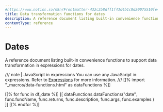 ```yaml
---
#https://www.notion.so/n8n/Frontmatter-432c2b8dff1f43d4b1c8d20075510fe4
title: Data transformation functions for dates
description: A reference document listing built-in convenience functions to support data transformation in expressions for dates.
contentType: reference
---
```


# Dates

A reference document listing built-in convenience functions to support data transformation in expressions for dates.

/// note | JavaScript in expressions
You can use any JavaScript in expressions. Refer to [Expressions](/code/expressions.md) for more information.
///
[[% import "_macros/data-functions.html" as dataFunctions %]]

[[% for func in df_date %]]
[[ dataFunctions.dataFunctions("date", func.funcName, func.returns, func.description, func.args, func.examples ) ]]
[[% endfor %]]
